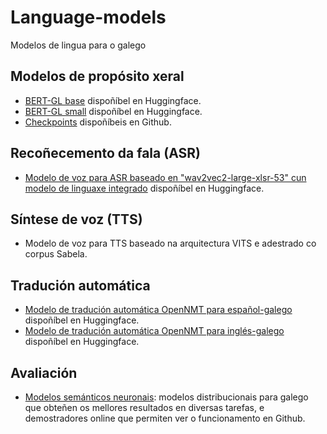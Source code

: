 # Language-models
Modelos de lingua para o galego

## Modelos de propósito xeral
+ [BERT-GL base](https://huggingface.co/marcosgg/bert-base-gl-cased) dispoñíbel en Huggingface.
+ [BERT-GL small](https://huggingface.co/marcosgg/bert-small-gl-cased) dispoñíbel en Huggingface. 
+ [Checkpoints](https://github.com/marcospln/galician_bert_checkpoints) dispoñíbeis en Github.

## Recoñecemento da fala (ASR)
+ [Modelo de voz para ASR baseado en "wav2vec2-large-xlsr-53" cun modelo de linguaxe integrado](https://huggingface.co/proxectonos/wav2vec2-large-xlsr-53-galician-with-lm) dispoñíbel en Huggingface.

## Síntese de voz (TTS)
+ Modelo de voz para TTS baseado na arquitectura VITS e adestrado co corpus Sabela.

## Tradución automática
+ [Modelo de tradución automática OpenNMT para español-galego](https://huggingface.co/proxectonos/NOS-MT-OpenNMT-es-gl) dispoñíbel en Huggingface.
+ [Modelo de tradución automática OpenNMT para inglés-galego](https://huggingface.co/proxectonos/NOS-MT-OpenNMT-en-gl) dispoñíbel en Huggingface.

## Avaliación 

+ [Modelos semánticos neuronais](https://github.com/marcospln/vector_models_evaluation): modelos distribucionais para galego que obteñen os mellores resultados en diversas tarefas, e demostradores online que permiten ver o funcionamento en Github.
